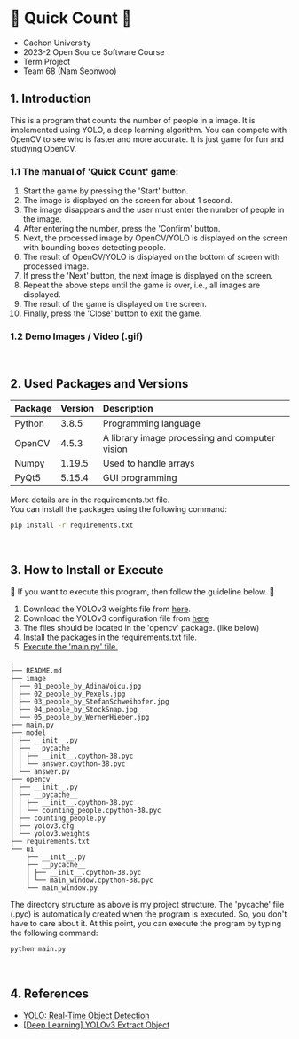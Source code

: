 # 🔢 Quick Count 🔢
- Gachon University
- 2023-2 Open Source Software Course
- Term Project
- Team 68 (Nam Seonwoo)

## 1. Introduction
This is a program that counts the number of people in a image. It is implemented using YOLO, a deep learning algorithm. You can compete with OpenCV to see who is faster and more accurate. It is just game for fun and studying OpenCV.

### 1.1 The manual of 'Quick Count' game:
1. Start the game by pressing the 'Start' button.
2. The image is displayed on the screen for about 1 second.
3. The image disappears and the user must enter the number of people in the image.
4. After entering the number, press the 'Confirm' button.
5. Next, the processed image by OpenCV/YOLO is displayed on the screen with bounding boxes detecting people.
6. The result of OpenCV/YOLO is displayed on the bottom of screen with processed image.
7. If press the 'Next' button, the next image is displayed on the screen.
8. Repeat the above steps until the game is over, i.e., all images are displayed.
9. The result of the game is displayed on the screen.
10. Finally, press the 'Close' button to exit the game.

### 1.2 Demo Images / Video (.gif)

<br/>

## 2. Used Packages and Versions
| Package | Version | Description                                    |
|:--------|:--------|:-----------------------------------------------|
| Python  | 3.8.5   | Programming language                           |
| OpenCV  | 4.5.3   | A library image processing and computer vision |
| Numpy   | 1.19.5  | Used to handle arrays                          |
| PyQt5   | 5.15.4  | GUI programming                                |

More details are in the requirements.txt file.  
You can install the packages using the following command:
```bash
pip install -r requirements.txt
```

<br/>

## 3. How to Install or Execute
🌟 If you want to execute this program, then follow the guideline below. 🌟
1. Download the YOLOv3 weights file from [here](https://pjreddie.com/media/files/yolov3.weights).
2. Download the YOLOv3 configuration file from [here]()
3. The files should be located in the 'opencv' package. (like below)
4. Install the packages in the requirements.txt file.
5. <u>Execute the 'main.py' file.</u>

```plain text
.
├── README.md
├── image
│ ├── 01_people_by_AdinaVoicu.jpg
│ ├── 02_people_by_Pexels.jpg
│ ├── 03_people_by_StefanSchweihofer.jpg
│ ├── 04_people_by_StockSnap.jpg
│ └── 05_people_by_WernerHieber.jpg
├── main.py
├── model
│ ├── __init__.py
│ ├── __pycache__
│ │ ├── __init__.cpython-38.pyc
│ │ └── answer.cpython-38.pyc
│ └── answer.py
├── opencv
│ ├── __init__.py
│ ├── __pycache__
│ │ ├── __init__.cpython-38.pyc
│ │ └── counting_people.cpython-38.pyc
│ ├── counting_people.py
│ ├── yolov3.cfg
│ └── yolov3.weights
├── requirements.txt
└── ui
    ├── __init__.py
    ├── __pycache__
    │ ├── __init__.cpython-38.pyc
    │ └── main_window.cpython-38.pyc
    └── main_window.py
```
The directory structure as above is my project structure. The 'pycache' file (.pyc) is automatically created when the program is executed. So, you don't have to care about it. At this point, you can execute the program by typing the following command:
```bash
python main.py
```

<br/>

## 4. References
- [YOLO: Real-Time Object Detection](https://pjreddie.com/darknet/yolo/)
- [[Deep Learning] YOLOv3 Extract Object](https://blog.naver.com/engineerjkk/222266582310)
